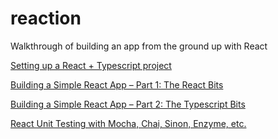 # reaction
Walkthrough of building an app from the ground up with React

[Setting up a React + Typescript project](https://danperkinsblog.wordpress.com/2016/04/08/setting-up-a-react-typescript-project/)

[Building a Simple React App – Part 1: The React Bits](https://danperkinsblog.wordpress.com/2016/04/25/building-a-simple-react-app-part-1-the-react-bits/)

[Building a Simple React App – Part 2: The Typescript Bits](https://danperkinsblog.wordpress.com/2016/05/13/building-a-simple-react-app-part-2-the-typescript-bits/)

[React Unit Testing with Mocha, Chai, Sinon, Enzyme, etc.](https://danperkinsblog.wordpress.com/2016/07/06/react-unit-testing-with-mocha-chai-sinon-enzyme-etc/)
